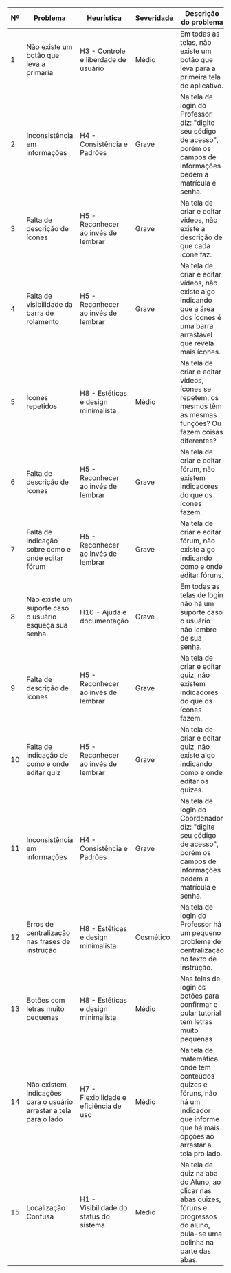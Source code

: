 | Nº  | Problema                                                                 | Heurística                             | Severidade | Descrição do problema                                                                                           |
|-----|--------------------------------------------------------------------------|----------------------------------------|------------|---------------------------------------------------------------------------------------------------------------|
| 1   | Não existe um botão que leva a primária                                  | H3 - Controle e liberdade de usuário     | Médio      | Em todas as telas, não existe um botão que leva para a primeira tela do aplicativo.                            |
| 2   | Inconsistência em informações                                            | H4 - Consistência e Padrões              | Grave      | Na tela de login do Professor diz: "digite seu código de acesso", porém os campos de informações pedem a matrícula e senha. |
| 3   | Falta de descrição de ícones                                             | H5 - Reconhecer ao invés de lembrar      | Grave      | Na tela de criar e editar vídeos, não existe a descrição de que cada ícone faz.                                |
| 4   | Falta de visibilidade da barra de rolamento                              | H5 - Reconhecer ao invés de lembrar      | Grave      | Na tela de criar e editar vídeos, não existe algo indicando que a área dos ícones é uma barra arrastável que revela mais ícones. |
| 5   | Ícones repetidos                                                         | H8 - Estéticas e design minimalista      | Médio      | Na tela de criar e editar vídeos, ícones se repetem, os mesmos têm as mesmas funções? Ou fazem coisas diferentes? |
| 6   | Falta de descrição de ícones                                             | H5 - Reconhecer ao invés de lembrar      | Grave      | Na tela de criar e editar fórum, não existem indicadores do que os ícones fazem.                               |
| 7   | Falta de indicação sobre como e onde editar fórum                        | H5 - Reconhecer ao invés de lembrar      | Grave      | Na tela de criar e editar fórum, não existe algo indicando como e onde editar fóruns.                          |
| 8   | Não existe um suporte caso o usuário esqueça sua senha                   | H10 - Ajuda e documentação               | Grave      | Em todas as telas de login não há um suporte caso o usuário não lembre de sua senha.                           |
| 9   | Falta de descrição de ícones                                             | H5 - Reconhecer ao invés de lembrar      | Grave      | Na tela de criar e editar quiz, não existem indicadores do que os ícones fazem.                                |
| 10  | Falta de indicação de como e onde editar quiz                            | H5 - Reconhecer ao invés de lembrar      | Grave      | Na tela de criar e editar quiz, não existe algo indicando como e onde editar os quizes.                        |
| 11  | Inconsistência em informações                                            | H4 - Consistência e Padrões              | Grave      | Na tela de login do Coordenador diz: "digite seu código de acesso", porém os campos de informações pedem a matrícula e senha. |
| 12  | Erros de centralização nas frases de instrução                           | H8 - Estéticas e design minimalista      | Cosmético  | Na tela de login do Professor há um pequeno problema de centralização no texto de instrução.                   |
| 13  | Botões com letras muito pequenas                                         | H8 -  Estéticas e design minimalista      | Médio      | Nas telas de login os botões para confirmar e pular tutorial tem letras muito pequenas                        |
| 14  | Não existem indicações para o usuário arrastar a tela para o lado        | H7 - Flexibilidade e eficiência de uso   | Médio      | Na tela de matemática onde tem conteúdos quizes e fóruns, não há um indicador que informe que há mais opções ao arrastar a tela pro lado.  |
| 15  | Localização Confusa                                                      | H1 - Visibilidade do status do sistema   | Médio   | Na tela de quiz na aba do Aluno, ao clicar nas abas quizes, fóruns e progressos do aluno, pula-se uma bolinha na parte das abas. |

